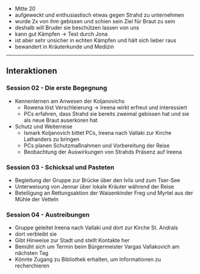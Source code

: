 


- Mitte 20
- aufgeweckt und enthusiastisch etwas gegen Strahd zu unternehmen
- wurde 2x von ihm gebissen und schien sein Ziel für Braut zu sein
- deshalb will Bruder sie beschützen lassen von uns
- kann gut Kämpfen -> Test durch Jona
- ist aber sehr unsicher in echten Kämpfen und hält sich lieber raus
- bewandert in Kräuterkunde und Medizin



---

## Interaktionen

### Session 02 - Die erste Begegnung

- Kennenlernen am Anwesen der Koljanovichs  
  - Rowena löst Verschleierung → Ireena wirkt erfreut und interessiert  
  - PCs erfahren, dass Strahd sie bereits zweimal gebissen hat und sie als neue Braut auserkoren hat  
- Schutz und Weiterreise  
  - Ismark Koljanovich bittet PCs, Ireena nach Vallaki zur Kirche Lathanders zu bringen  
  - PCs planen Schutzmaßnahmen und Vorbereitung der Reise  
  - Beobachtung der Auswirkungen von Strahds Präsenz auf Ireena

### Session 03 - Schicksal und Pasteten

- Begleitung der Gruppe zur Brücke über den Ivlis und zum Tser-See
- Unterweisung von Jennar über lokale Kräuter während der Reise  
- Beteiligung an Rettungsaktion der Waisenkinder Freg und Myrtel aus der Mühle der Vetteln  

### Session 04 - Austreibungen

- Gruppe geleitet Ireena nach Vallaki und dort zur Kirche St. Andrals
- dort verbleibt sie 
- Gibt Hinweise zur Stadt und stellt Kontakte her
- Bemüht sich um Termin beim Bürgermeister Vargas Vallakovich am nächsten Tag
- Könnte Zugang zu Bibliothek erhalten, um Informationen zu recherchieren